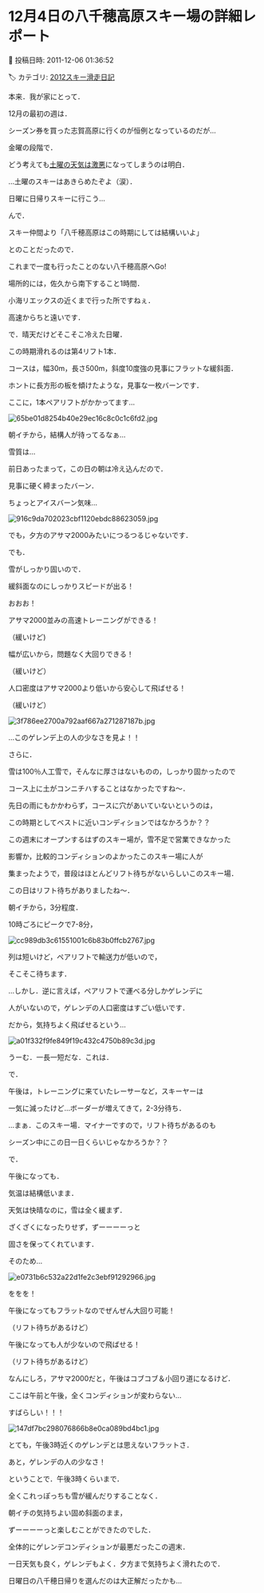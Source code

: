 # 12月4日の八千穂高原スキー場の詳細レポート

📅 投稿日時: 2011-12-06 01:36:52

🏷️ カテゴリ: [2012スキー滑走日記](cca3a0e9524e0203150f790b1fc3c71ad.md)

本来．我が家にとって．


12月の最初の週は．


シーズン券を買った志賀高原に行くのが恒例となっているのだが…





金曜の段階で．


どう考えても[土曜の天気は激悪](e03e6c74503520854ae874b2915babaa7.md)になってしまうのは明白．


…土曜のスキーはあきらめたぞよ（涙）．


日曜に日帰りスキーに行こう…





んで．


スキー仲間より「八千穂高原はこの時期にしては結構いいよ」


とのことだったので．


これまで一度も行ったことのない八千穂高原へGo!





場所的には，佐久から南下すること1時間．


小海リエックスの近くまで行った所ですねぇ．


高速からちと遠いです．





で．晴天だけどそこそこ冷えた日曜．





この時期滑れるのは第4リフト1本．


コースは，幅30m，長さ500m，斜度10度強の見事にフラットな緩斜面．


ホントに長方形の板を傾けたような，見事な一枚バーンです．


ここに，1本ペアリフトがかかってます…




![65be01d8254b40e29ec16c8c0c1c6fd2.jpg](images/65be01d8254b40e29ec16c8c0c1c6fd2.jpg)




朝イチから，結構人が待ってるなぁ…





雪質は…


前日あったまって，この日の朝は冷え込んだので．


見事に硬く締まったバーン．


ちょっとアイスバーン気味…




![916c9da702023cbf1120ebdc88623059.jpg](images/916c9da702023cbf1120ebdc88623059.jpg)




でも，夕方のアサマ2000みたいにつるつるじゃないです．





でも．


雪がしっかり固いので．


緩斜面なのにしっかりスピードが出る！


おおお！


アサマ2000並みの高速トレーニングができる！


（緩いけど)


幅が広いから，問題なく大回りできる！


（緩いけど）


人口密度はアサマ2000より低いから安心して飛ばせる！


（緩いけど）




![3f786ee2700a792aaf667a271287187b.jpg](images/3f786ee2700a792aaf667a271287187b.jpg)




…このゲレンデ上の人の少なさを見よ！！





さらに．


雪は100％人工雪で，そんなに厚さはないものの，しっかり固かったので


コース上に土がコンニチハすることはなかったですね～．


先日の雨にもかかわらず，コースに穴があいていないというのは，


この時期としてベストに近いコンディションではなかろうか？？





この週末にオープンするはずのスキー場が，雪不足で営業できなかった


影響か，比較的コンディションのよかったこのスキー場に人が


集まったようで，普段はほとんどリフト待ちがないらしいこのスキー場．


この日はリフト待ちがありましたね～．





朝イチから，3分程度．


10時ごろにピークで7-8分，




![cc989db3c61551001c6b83b0ffcb2767.jpg](images/cc989db3c61551001c6b83b0ffcb2767.jpg)




列は短いけど，ペアリフトで輸送力が低いので，


そこそこ待ちます．





…しかし．逆に言えば，ペアリフトで運べる分しかゲレンデに


人がいないので，ゲレンデの人口密度はすごい低いです．


だから，気持ちよく飛ばせるという…




![a01f332f9fe849f19c432c4750b89c3d.jpg](images/a01f332f9fe849f19c432c4750b89c3d.jpg)




うーむ．一長一短だな．これは．





で．


午後は，トレーニングに来ていたレーサーなど，スキーヤーは


一気に減ったけど…ボーダーが増えてきて，2-3分待ち．


…まぁ．このスキー場．マイナーですので，リフト待ちがあるのも


シーズン中にこの日一日くらいじゃなかろうか？？





で．


午後になっても．


気温は結構低いまま．


天気は快晴なのに，雪は全く緩まず．


ざくざくになったりせず，ずーーーーっと


固さを保ってくれています．


そのため…




![e0731b6c532a22d1fe2c3ebf91292966.jpg](images/e0731b6c532a22d1fe2c3ebf91292966.jpg)




ををを！


午後になってもフラットなのでぜんぜん大回り可能！


（リフト待ちがあるけど）


午後になっても人が少ないので飛ばせる！


（リフト待ちがあるけど）


なんにしろ，アサマ2000だと，午後はコブコブ＆小回り道になるけど．


ここは午前と午後，全くコンディションが変わらない…


すばらしい！！！




![147df7bc298076866b8e0ca089bd4bc1.jpg](images/147df7bc298076866b8e0ca089bd4bc1.jpg)







とても，午後3時近くのゲレンデとは思えないフラットさ．


あと，ゲレンデの人の少なさ！





ということで．午後3時くらいまで．


全くこれっぽっちも雪が緩んだりすることなく．


朝イチの気持ちよい固め斜面のまま，


ずーーーーっと楽しむことができたのでした．





全体的にゲレンデコンディションが最悪だったこの週末．


一日天気も良く，ゲレンデもよく．夕方まで気持ちよく滑れたので．


日曜日の八千穂日帰りを選んだのは大正解だったかも…
